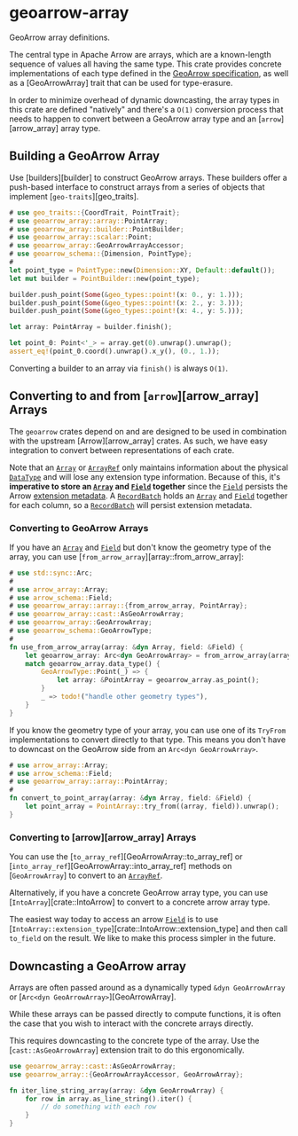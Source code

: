 # geoarrow-array

GeoArrow array definitions.

The central type in Apache Arrow are arrays, which are a known-length sequence of values all having the same type. This crate provides concrete implementations of each type defined in the [GeoArrow specification], as well as a [GeoArrowArray] trait that can be used for type-erasure.

[GeoArrow specification]: https://github.com/geoarrow/geoarrow

In order to minimize overhead of dynamic downcasting, the array types in this crate are defined "natively" and there's a `O(1)` conversion process that needs to happen to convert between a GeoArrow array type and an [`arrow`][arrow_array] array type.

## Building a GeoArrow Array

Use [builders][builder] to construct GeoArrow arrays. These builders offer a push-based interface to construct arrays from a series of objects that implement [`geo-traits`][geo_traits].

```rust
# use geo_traits::{CoordTrait, PointTrait};
# use geoarrow_array::array::PointArray;
# use geoarrow_array::builder::PointBuilder;
# use geoarrow_array::scalar::Point;
# use geoarrow_array::GeoArrowArrayAccessor;
# use geoarrow_schema::{Dimension, PointType};
#
let point_type = PointType::new(Dimension::XY, Default::default());
let mut builder = PointBuilder::new(point_type);

builder.push_point(Some(&geo_types::point!(x: 0., y: 1.)));
builder.push_point(Some(&geo_types::point!(x: 2., y: 3.)));
builder.push_point(Some(&geo_types::point!(x: 4., y: 5.)));

let array: PointArray = builder.finish();

let point_0: Point<'_> = array.get(0).unwrap().unwrap();
assert_eq!(point_0.coord().unwrap().x_y(), (0., 1.));
```

Converting a builder to an array via `finish()` is always `O(1)`.

## Converting to and from [`arrow`][arrow_array] Arrays

The `geoarrow` crates depend on and are designed to be used in combination with the upstream [Arrow][arrow_array] crates. As such, we have easy integration to convert between representations of each crate.

Note that an [`Array`] or [`ArrayRef`] only maintains information about the physical [`DataType`] and will lose any extension type information. Because of this, it's **imperative to store an [`Array`] and [`Field`] together** since the [`Field`] persists the Arrow [extension metadata]. A [`RecordBatch`] holds an [`Array`] and [`Field`] together for each column, so a [`RecordBatch`] will persist extension metadata.

### Converting to GeoArrow Arrays

If you have an [`Array`] and [`Field`] but don't know the geometry type of the array, you can use [`from_arrow_array`][array::from_arrow_array]:

```rust
# use std::sync::Arc;
#
# use arrow_array::Array;
# use arrow_schema::Field;
# use geoarrow_array::array::{from_arrow_array, PointArray};
# use geoarrow_array::cast::AsGeoArrowArray;
# use geoarrow_array::GeoArrowArray;
# use geoarrow_schema::GeoArrowType;
#
fn use_from_arrow_array(array: &dyn Array, field: &Field) {
    let geoarrow_array: Arc<dyn GeoArrowArray> = from_arrow_array(array, field).unwrap();
    match geoarrow_array.data_type() {
        GeoArrowType::Point(_) => {
            let array: &PointArray = geoarrow_array.as_point();
        }
        _ => todo!("handle other geometry types"),
    }
}
```

If you know the geometry type of your array, you can use one of its `TryFrom` implementations to convert directly to that type. This means you don't have to downcast on the GeoArrow side from an `Arc<dyn GeoArrowArray>`.

```rust
# use arrow_array::Array;
# use arrow_schema::Field;
# use geoarrow_array::array::PointArray;
#
fn convert_to_point_array(array: &dyn Array, field: &Field) {
    let point_array = PointArray::try_from((array, field)).unwrap();
}
```

### Converting to [arrow][arrow_array] Arrays

You can use the [`to_array_ref`][GeoArrowArray::to_array_ref] or [`into_array_ref`][GeoArrowArray::into_array_ref] methods on [`GeoArrowArray`] to convert to an [`ArrayRef`].

Alternatively, if you have a concrete GeoArrow array type, you can use [`IntoArray`][crate::IntoArrow] to convert to a concrete arrow array type.

The easiest way today to access an arrow [`Field`] is to use [`IntoArray::extension_type`][crate::IntoArrow::extension_type] and then call `to_field` on the result. We like to make this process simpler in the future.

## Downcasting a GeoArrow array

Arrays are often passed around as a dynamically typed `&dyn GeoArrowArray` or [`Arc<dyn GeoArrowArray>`][GeoArrowArray].

While these arrays can be passed directly to compute functions, it is often the case that you wish to interact with the concrete arrays directly.

This requires downcasting to the concrete type of the array. Use the [`cast::AsGeoArrowArray`] extension trait to do this ergonomically.

```rust
use geoarrow_array::cast::AsGeoArrowArray;
use geoarrow_array::{GeoArrowArrayAccessor, GeoArrowArray};

fn iter_line_string_array(array: &dyn GeoArrowArray) {
    for row in array.as_line_string().iter() {
        // do something with each row
    }
}
```

[`Array`]: arrow_array::Array
[`ArrayRef`]: arrow_array::ArrayRef
[`DataType`]: arrow_schema::DataType
[`Field`]: arrow_schema::Field
[`RecordBatch`]: arrow_array::RecordBatch
[extension metadata]: https://arrow.apache.org/docs/format/Columnar.html#format-metadata-extension-types
